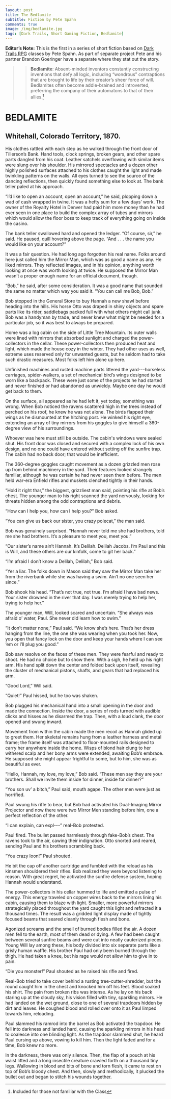 ```yaml
---
layout: post
title: The Bedlamite
subtitle: Fiction by Pete Spahn
comments: true
image: /img/bedlamite.jpg
tags: [Dark Trails, Short Gaming Fiction, Bedlamite]
---
```


**Editor’s Note:** This is the first in a series of short fiction based on [Dark Trails RPG](https://www.darktrailsrpg.com) classes by Pete Spahn. As part of separate project Pete and his partner Brandon Goeringer have a separate  where they stat out the story.

>>**Bedlamite**: Absent-minded inventors constantly constructing inventions that defy all logic, including “wondrous” contraptions that are brought to life by their creator’s sheer force of will. Bedlamites often become addle-brained and introverted, preferring the company of their automatons to that of their allies.[^1]


# BEDLAMITE
## Whitehall, Colorado Territory, 1870. 

His clothes rattled with each step as he walked through the front door of Tillerson’s Bank. Hand tools, clock springs, broken gears, and other spare parts dangled from his coat. Leather satchels overflowing with similar items were slung over his shoulder. His mirrored spectacles and a dozen other highly polished surfaces attached to his clothes caught the light and made twinkling patterns on the walls. All eyes turned to see the source of the dancing reflections, then quickly found something else to look at. The bank teller paled at his approach. 

“I’d like to open an account, open an account,” he said, plopping down a wad of cash wrapped in twine. It was a hefty sum for a few days’ work. The owner of the Royalty Hotel in Denver had paid him more money than he had ever seen in one place to build the complex array of tubes and mirrors which would allow the floor boss to keep track of everything going on inside the casino.

The bank teller swallowed hard and opened the ledger. “Of course, sir,” he said. He paused, quill hovering above the page. “And . . . the name you would like on your account?”

It was a fair question. He had long ago forgotten his real name. Folks around here just called him the Mirror Man, which was as good a name as any. He liked mirrors. They reflected images, and in his opinion, anything worth looking at once was worth looking at twice. He supposed the Mirror Man wasn’t a proper enough name for an official document, though.

“Bob,” he said, after some consideration. It was a good name that sounded the same no matter which way you said it. “You can call me Bob, Bob.”

Bob stopped in the General Store to buy Hannah a new shawl before heading into the hills. His horse Otto was draped in shiny objects and spare parts like its rider, saddlebags packed full with what others might call junk. Bob was a handyman by trade, and never knew what might be needed for a particular job, so it was best to always be prepared. 

Home was a log cabin on the side of Little Tree Mountain. Its outer walls were lined with mirrors that absorbed sunlight and charged the power-collectors in the cellar. These power-collectors then produced heat and light, which made the house cozy in the winter. They had other uses as well, extreme uses reserved only for unwanted guests, but he seldom had to take such drastic measures. Most folks left him alone up here. 

Unfinished machines and rusted machine parts littered the yard---horseless carriages, spider-walkers, a set of mechanical bird’s wings designed to be worn like a backpack. These were just some of the projects he had started and never finished or had abandoned as unwieldy. Maybe one day he would get back to them. 

On the surface, all appeared as he had left it, yet today, something was wrong. When Bob noticed the ravens scattered high in the trees instead of perched on his roof, he knew he was not alone. The birds flapped their wings as he dismounted at the hitching post. He winked his right eye, extending an array of tiny mirrors from his goggles to give himself a 360-degree view of his surroundings.

Whoever was here must still be outside. The cabin's windows were sealed shut. His front door was closed and secured with a complex lock of his own design, and no one could have entered without setting off the sunfire trap. The cabin had no back door; that would be inefficient.

The 360-degree goggles caught movement as a dozen grizzled men rose up from behind machinery in the yard. Their features looked strangely familiar, although he was certain he had never seen them before. The men held war-era Enfield rifles and muskets clenched tightly in their hands.

“Hold it right thar,” the biggest, grizzliest man said, pointing his rifle at Bob’s chest. The younger man to his right scanned the yard nervously, looking for threats hidden among the odd contraptions and debris.

“How can I help you, how can I help you?” Bob asked.

“You can give us back our sister, you crazy polecat,” the man said.

Bob was genuinely surprised. “Hannah never told me she had brothers, told me she had brothers. It’s a pleasure to meet you, meet you.”

“Our sister’s name ain’t Hannah. It’s Delilah. Delilah Jacobs. I’m Paul and this is Will, and these others are our kinfolk, come to git her back.”

“I’m afraid I don’t know a Delilah, Delilah,” Bob said.

“Yer a liar. The folks down in Mason said they saw the Mirror Man take her from the riverbank while she was having a swim. Ain’t no one seen her since.”

Bob shook his head. “That’s not true, not true. I’m afraid I have bad news. Your sister drowned in the river that day. I was merely trying to help her, trying to help her.”

The younger man, Will, looked scared and uncertain. “She always was afraid o’ water, Paul. She never did learn how to swim.”

“It don’t matter none,” Paul said. “We know she’s here. That’s her dress hanging from the line, the one she was wearing when you took her. Now, you open that fancy lock on the door and keep your hands where I can see ‘em or I’ll plug you good.”

Bob saw resolve on the faces of these men. They were fearful and ready to shoot. He had no choice but to show them. With a sigh, he held up his right arm. His hand split down the center and folded back upon itself, revealing the cluster of mechanical pistons, shafts, and gears that had replaced his arm.

“Good Lord,” Will said.

“Quiet!” Paul hissed, but he too was shaken.

Bob plugged his mechanical hand into a small opening in the door and made the connection. Inside the door, a series of rods turned with audible clicks and hisses as he disarmed the trap. Then, with a loud clank, the door opened and swung inward.

Movement from within the cabin made the men recoil as Hannah glided up to greet them. Her skeletal remains hung from a leather harness and metal frame; the frame itself was attached to floor-mounted rails designed to carry her anywhere inside the home. Wisps of blond hair clung to her withered scalp and her bony arms were extended, awaiting Bob’s embrace. He supposed she might appear frightful to some, but to him, she was as beautiful as ever.

“Hello, Hannah, my love, my love,” Bob said. “These men say they are your brothers. Shall we invite them inside for dinner, inside for dinner?”

“You son uv’ a bitch,” Paul said, mouth agape. The other men were just as horrified.

Paul swung his rifle to bear, but Bob had activated his Dual-Imaging Mirror Projector and now there were two Mirror Men standing before him, one a perfect reflection of the other.

“I can explain, can expl---” real-Bob protested.

Paul fired. The bullet passed harmlessly through fake-Bob’s chest. The ravens took to the air, cawing their indignation. Otto snorted and reared, sending Paul and his brothers scrambling back.

“You crazy loon!” Paul shouted. 

He bit the cap off another cartridge and fumbled with the reload as his kinsmen shouldered their rifles. Bob realized they were beyond listening to reason. With great regret, he activated the sunfire defense system, hoping Hannah would understand.
 
The power-collectors in his cellar hummed to life and emitted a pulse of energy. This energy traveled on copper wires back to the mirrors lining his cabin, causing them to blaze with light. Smaller, more powerful mirrors strategically placed throughout the yard caught this light and refracted it a thousand times. The result was a gridded light display made of tightly focused beams that seared cleanly through flesh and bone. 

Agonized screams and the smell of burned bodies filled the air. A dozen men fell to the earth, most of them dead or dying. A few had been caught between several sunfire beams and were cut into neatly cauterized pieces. Young Will lay among these, his body divided into six separate parts like a grisly human waffle. His brother Paul had only been burned through the thigh. He had taken a knee, but his rage would not allow him to give in to pain. 

“Die you monster!” Paul shouted as he raised his rifle and fired. 

Real-Bob tried to take cover behind a rusting tree-cutter-shredder, but the round caught him in the chest and knocked him off his feet. Blood soaked his shirt. The pain from broken ribs was intense. As he lay on his back staring up at the cloudy sky, his vision filled with tiny, sparkling mirrors. He had landed on the wet ground, close to one of several trapdoors hidden by dirt and leaves. He coughed blood and rolled over onto it as Paul limped towards him, reloading.

Paul slammed his ramrod into the barrel as Bob activated the trapdoor. He fell into darkness and landed hard, causing the sparkling mirrors in his head to coalesce into one blinding light. As the trapdoor slammed shut, he heard Paul cursing up above, vowing to kill him. Then the light faded and for a time, Bob knew no more.

In the darkness, there was only silence. Then, the flap of a pouch at his waist lifted and a long insectile creature crawled forth on a thousand tiny legs. Wallowing in blood and bits of bone and torn flesh, it came to rest on top of Bob’s bloody chest. And then, slowly and methodically, it plucked the bullet out and began to stitch his wounds together.


[^1]: Included for those not familiar with the Class
